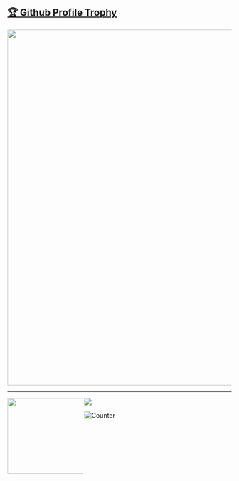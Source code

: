<a href="https://github.com/ryo-ma/github-profile-trophy"><h2>🏆 Github Profile Trophy</h2></a>
<a href="https://github.com/ryo-ma/github-profile-trophy">
  <img width=800 src="https://github-profile-trophy.vercel.app/?username=shuntam803&column=8&theme=gruvbox&no-frame=true"/>
</a>


---

<div>
  <img height="170" align="left" src="https://github-readme-stats.vercel.app/api?username=shuntam803&count_private=true&include_all_commits=true" />
  <img src="https://github-readme-stats.vercel.app/api/top-langs/?username=shuntam803&layout=compact" />
</div>


![Counter](https://profile-counter.glitch.me/shuntam803/count.svg)
